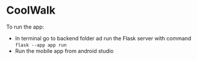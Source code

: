 # CoolWalk

To run the app: 
- In terminal go to backend folder ad run the Flask server with command `flask --app app run`
- Run the mobile app from android studio
